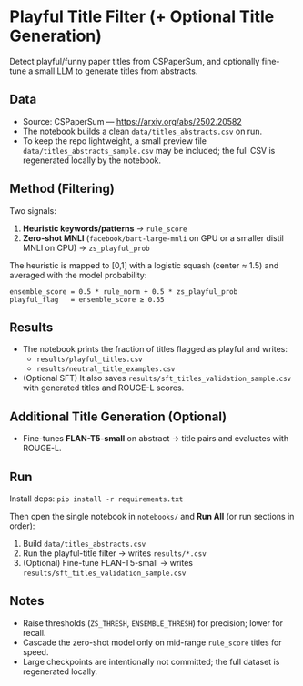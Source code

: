 # Playful Title Filter (+ Optional Title Generation)

Detect playful/funny paper titles from CSPaperSum, and optionally fine-tune a small LLM to generate titles from abstracts.

## Data
- Source: CSPaperSum — https://arxiv.org/abs/2502.20582
- The notebook builds a clean `data/titles_abstracts.csv` on run.
- To keep the repo lightweight, a small preview file `data/titles_abstracts_sample.csv` may be included; the full CSV is regenerated locally by the notebook.

## Method (Filtering)
Two signals:
1) **Heuristic keywords/patterns** → `rule_score`
2) **Zero-shot MNLI** (`facebook/bart-large-mnli` on GPU or a smaller distil MNLI on CPU) → `zs_playful_prob`

The heuristic is mapped to [0,1] with a logistic squash (center ≈ 1.5) and averaged with the model probability:

```
ensemble_score = 0.5 * rule_norm + 0.5 * zs_playful_prob
playful_flag   = ensemble_score ≥ 0.55
```

## Results
- The notebook prints the fraction of titles flagged as playful and writes:
  - `results/playful_titles.csv`
  - `results/neutral_title_examples.csv`
- (Optional SFT) It also saves `results/sft_titles_validation_sample.csv` with generated titles and ROUGE-L scores.

## Additional Title Generation (Optional)
- Fine-tunes **FLAN-T5-small** on abstract → title pairs and evaluates with ROUGE-L.

## Run
Install deps: `pip install -r requirements.txt`

Then open the single notebook in `notebooks/` and **Run All** (or run sections in order):
1. Build `data/titles_abstracts.csv`
2. Run the playful-title filter → writes `results/*.csv`
3. (Optional) Fine-tune FLAN-T5-small → writes `results/sft_titles_validation_sample.csv`

## Notes
- Raise thresholds (`ZS_THRESH`, `ENSEMBLE_THRESH`) for precision; lower for recall.
- Cascade the zero-shot model only on mid-range `rule_score` titles for speed.
- Large checkpoints are intentionally not committed; the full dataset is regenerated locally.
